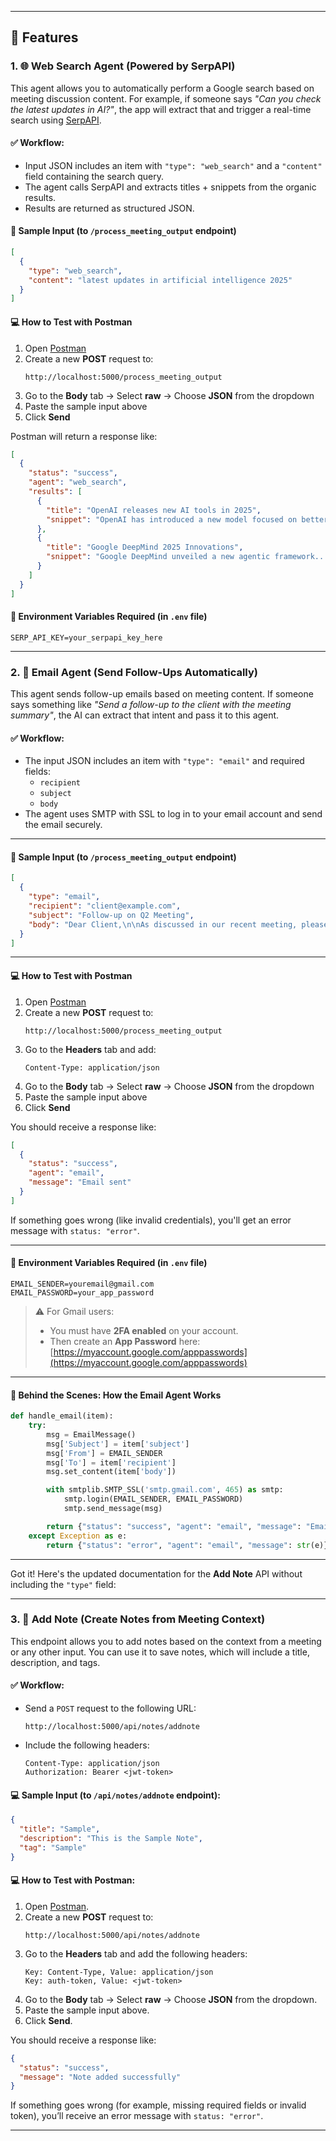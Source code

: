 
---

## 🚀 Features

### 1. 🌐 Web Search Agent (Powered by SerpAPI)

This agent allows you to automatically perform a Google search based on meeting discussion content. For example, if someone says _"Can you check the latest updates in AI?"_, the app will extract that and trigger a real-time search using [SerpAPI](https://serpapi.com/).

#### ✅ Workflow:

- Input JSON includes an item with `"type": "web_search"` and a `"content"` field containing the search query.
- The agent calls SerpAPI and extracts titles + snippets from the organic results.
- Results are returned as structured JSON.

#### 🧪 Sample Input (to `/process_meeting_output` endpoint)

```json
[
  {
    "type": "web_search",
    "content": "latest updates in artificial intelligence 2025"
  }
]
```

#### 💻 How to Test with Postman

1. Open [Postman](https://postman.com)
2. Create a new **POST** request to:  
   ```
   http://localhost:5000/process_meeting_output
   ```
3. Go to the **Body** tab → Select **raw** → Choose **JSON** from the dropdown
4. Paste the sample input above
5. Click **Send**

Postman will return a response like:

```json
[
  {
    "status": "success",
    "agent": "web_search",
    "results": [
      {
        "title": "OpenAI releases new AI tools in 2025",
        "snippet": "OpenAI has introduced a new model focused on better reasoning..."
      },
      {
        "title": "Google DeepMind 2025 Innovations",
        "snippet": "Google DeepMind unveiled a new agentic framework..."
      }
    ]
  }
]
```

#### 🔧 Environment Variables Required (in `.env` file)

```env
SERP_API_KEY=your_serpapi_key_here
```

---


### 2. 📧 Email Agent (Send Follow-Ups Automatically)

This agent sends follow-up emails based on meeting content. If someone says something like _"Send a follow-up to the client with the meeting summary"_, the AI can extract that intent and pass it to this agent.

#### ✅ Workflow:

- The input JSON includes an item with `"type": "email"` and required fields:
  - `recipient`
  - `subject`
  - `body`
- The agent uses SMTP with SSL to log in to your email account and send the email securely.

---

#### 📩 Sample Input (to `/process_meeting_output` endpoint)

```json
[
  {
    "type": "email",
    "recipient": "client@example.com",
    "subject": "Follow-up on Q2 Meeting",
    "body": "Dear Client,\n\nAs discussed in our recent meeting, please find the summary of Q2 action items..."
  }
]
```

---

#### 💻 How to Test with Postman

1. Open [Postman](https://postman.com)
2. Create a new **POST** request to:  
   ```
   http://localhost:5000/process_meeting_output
   ```
3. Go to the **Headers** tab and add:
   ```
   Content-Type: application/json
   ```
4. Go to the **Body** tab → Select **raw** → Choose **JSON** from the dropdown
5. Paste the sample input above
6. Click **Send**

You should receive a response like:

```json
[
  {
    "status": "success",
    "agent": "email",
    "message": "Email sent"
  }
]
```

If something goes wrong (like invalid credentials), you'll get an error message with `status: "error"`.

---

#### 🔧 Environment Variables Required (in `.env` file)

```env
EMAIL_SENDER=youremail@gmail.com
EMAIL_PASSWORD=your_app_password
```

> ⚠️ For Gmail users:
> - You must have **2FA enabled** on your account.
> - Then create an **App Password** here: [https://myaccount.google.com/apppasswords](https://myaccount.google.com/apppasswords)

---

#### 🧠 Behind the Scenes: How the Email Agent Works

```python
def handle_email(item):
    try:
        msg = EmailMessage()
        msg['Subject'] = item['subject']
        msg['From'] = EMAIL_SENDER
        msg['To'] = item['recipient']
        msg.set_content(item['body'])

        with smtplib.SMTP_SSL('smtp.gmail.com', 465) as smtp:
            smtp.login(EMAIL_SENDER, EMAIL_PASSWORD)
            smtp.send_message(msg)

        return {"status": "success", "agent": "email", "message": "Email sent"}
    except Exception as e:
        return {"status": "error", "agent": "email", "message": str(e)}
```

---

Got it! Here's the updated documentation for the **Add Note** API without including the `"type"` field:

---

### 3. 📝 Add Note (Create Notes from Meeting Context)

This endpoint allows you to add notes based on the context from a meeting or any other input. You can use it to save notes, which will include a title, description, and tags.

#### ✅ Workflow:

- Send a `POST` request to the following URL:
  ```
  http://localhost:5000/api/notes/addnote
  ```

- Include the following headers:
  ```
  Content-Type: application/json
  Authorization: Bearer <jwt-token>
  ```

#### 💻 Sample Input (to `/api/notes/addnote` endpoint):

```json
{
  "title": "Sample",
  "description": "This is the Sample Note",
  "tag": "Sample"
}
```

#### 💻 How to Test with Postman:

1. Open [Postman](https://postman.com).
2. Create a new **POST** request to:  
   ```
   http://localhost:5000/api/notes/addnote
   ```
3. Go to the **Headers** tab and add the following headers:
   ```
   Key: Content-Type, Value: application/json
   Key: auth-token, Value: <jwt-token>
   ```
4. Go to the **Body** tab → Select **raw** → Choose **JSON** from the dropdown.
5. Paste the sample input above.
6. Click **Send**.

You should receive a response like:

```json
{
  "status": "success",
  "message": "Note added successfully"
}
```

If something goes wrong (for example, missing required fields or invalid token), you’ll receive an error message with `status: "error"`.

---
